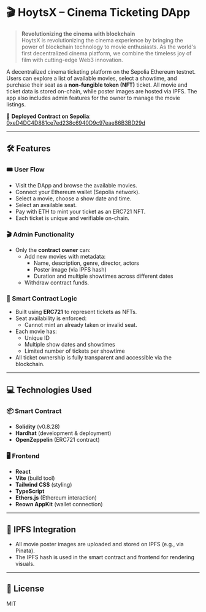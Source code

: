 # 🎬 HoytsX – Cinema Ticketing DApp

> **Revolutionizing the cinema with blockchain**  
> HoytsX is revolutionizing the cinema experience by bringing the power of blockchain technology to movie enthusiasts. As the world's first decentralized cinema platform, we combine the timeless joy of film with cutting-edge Web3 innovation.

A decentralized cinema ticketing platform on the Sepolia Ethereum testnet. Users can explore a list of available movies, select a showtime, and purchase their seat as a **non-fungible token (NFT)** ticket. All movie and ticket data is stored on-chain, while poster images are hosted via IPFS. The app also includes admin features for the owner to manage the movie listings.

🔗 **Deployed Contract on Sepolia**: [0xeD4DC4D881ce7ed238c6940D9c97eae86B3BD29d](https://sepolia.etherscan.io/address/0xeD4DC4D881ce7ed238c6940D9c97eae86B3BD29d#code)

---

## 🛠️ Features

### 🎟️ User Flow

- Visit the DApp and browse the available movies.
- Connect your Ethereum wallet (Sepolia network).
- Select a movie, choose a show date and time.
- Select an available seat.
- Pay with ETH to mint your ticket as an ERC721 NFT.
- Each ticket is unique and verifiable on-chain.

### 🎬 Admin Functionality

- Only the **contract owner** can:
  - Add new movies with metadata:
    - Name, description, genre, director, actors
    - Poster image (via IPFS hash)
    - Duration and multiple showtimes across different dates
  - Withdraw contract funds.

### 🧠 Smart Contract Logic

- Built using **ERC721** to represent tickets as NFTs.
- Seat availability is enforced:
  - Cannot mint an already taken or invalid seat.
- Each movie has:
  - Unique ID
  - Multiple show dates and showtimes
  - Limited number of tickets per showtime
- All ticket ownership is fully transparent and accessible via the blockchain.

---

## 💻 Technologies Used

### 📦 Smart Contract

- **Solidity** (v0.8.28)
- **Hardhat** (development & deployment)
- **OpenZeppelin** (ERC721 contract)

### 🖥️ Frontend

- **React**
- **Vite** (build tool)
- **Tailwind CSS** (styling)
- **TypeScript**
- **Ethers.js** (Ethereum interaction)
- **Reown AppKit** (wallet connection)

---

## 📸 IPFS Integration

- All movie poster images are uploaded and stored on IPFS (e.g., via Pinata).
- The IPFS hash is used in the smart contract and frontend for rendering visuals.

---

## 📄 License

MIT
